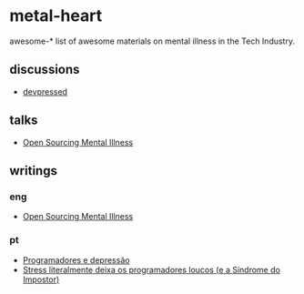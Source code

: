metal-heart
===
awesome-* list of awesome materials on mental illness in the Tech Industry.

discussions
---
 - [devpressed](http://devpressed.com/)


talks
---
 - [Open Sourcing Mental Illness](https://www.youtube.com/watch?v=_bn5y4n46IE)

writings
---

### eng
 - [Open Sourcing Mental Illness](http://funkatron.com/posts/open-sourcing-mental-illness.html)

### pt
 - [Programadores e depressão](https://medium.com/brasil/programadores-e-depressao-30043d2972b5)
 - [Stress literalmente deixa os programadores loucos (e a Síndrome do Impostor)](https://www.linkedin.com/pulse/20140911044818-57651957-stress-literalmente-deixa-os-programadores-loucos-e-a-s%C3%ADndrome-do-impostor)

